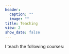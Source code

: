 ```yaml
---
header:
  caption: ""
  image: ""
title: Teaching
view: 2
show_date: false
---
```


I teach the following courses:
